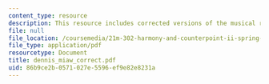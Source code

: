 ```yaml
---
content_type: resource
description: This resource includes corrected versions of the musical rhythms.
file: null
file_location: /coursemedia/21m-302-harmony-and-counterpoint-ii-spring-2005/86b9ce2b0571027e5596ef9e82e8231a_dennis_miaw_correct.pdf
file_type: application/pdf
resourcetype: Document
title: dennis_miaw_correct.pdf
uid: 86b9ce2b-0571-027e-5596-ef9e82e8231a
---
```


